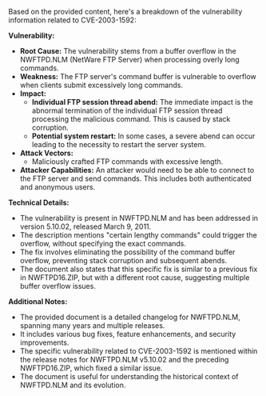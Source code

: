 Based on the provided content, here's a breakdown of the vulnerability information related to CVE-2003-1592:

**Vulnerability:**

*   **Root Cause:**  The vulnerability stems from a buffer overflow in the NWFTPD.NLM (NetWare FTP Server) when processing overly long commands.
*   **Weakness:**  The FTP server's command buffer is vulnerable to overflow when clients submit excessively long commands.
*   **Impact:**
    *   **Individual FTP session thread abend:** The immediate impact is the abnormal termination of the individual FTP session thread processing the malicious command. This is caused by stack corruption.
    *   **Potential system restart:** In some cases, a severe abend can occur leading to the necessity to restart the server system.
*  **Attack Vectors:**
    *   Maliciously crafted FTP commands with excessive length.
*   **Attacker Capabilities:** An attacker would need to be able to connect to the FTP server and send commands. This includes both authenticated and anonymous users.

**Technical Details:**
*   The vulnerability is present in NWFTPD.NLM and has been addressed in version 5.10.02, released March 9, 2011.
*   The description mentions "certain lengthy commands" could trigger the overflow, without specifying the exact commands.
*   The fix involves eliminating the possibility of the command buffer overflow, preventing stack corruption and subsequent abends.
*   The document also states that this specific fix is similar to a previous fix in NWFTPD16.ZIP, but with a different root cause, suggesting multiple buffer overflow issues.

**Additional Notes:**
*   The provided document is a detailed changelog for NWFTPD.NLM, spanning many years and multiple releases.
*   It includes various bug fixes, feature enhancements, and security improvements.
*   The specific vulnerability related to CVE-2003-1592 is mentioned within the release notes for NWFTPD.NLM v5.10.02 and the preceding NWFTPD16.ZIP, which fixed a similar issue.
*   The document is useful for understanding the historical context of NWFTPD.NLM and its evolution.